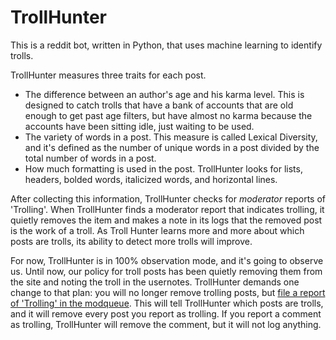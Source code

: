 # TrollHunter
This is a reddit bot, written in Python, that uses machine learning to identify trolls.

TrollHunter measures three traits for each post.

* The difference between an author's age and his karma level. This is designed to catch trolls that have a bank of accounts that are old enough to get past age filters, but have almost no karma because the accounts have been sitting idle, just waiting to be used.
* The variety of words in a post. This measure is called Lexical Diversity, and it's defined as the number of unique words in a post divided by the total number of words in a post.
* How much formatting is used in the post. TrollHunter looks for lists, headers, bolded words, italicized words, and horizontal lines.

After collecting this information, TrollHunter checks for *moderator* reports of 'Trolling'. When TrollHunter finds a moderator report that indicates trolling, it quietly removes the item and makes a note in its logs that the removed post is the work of a troll. As Troll Hunter learns more and more about which posts are trolls, its ability to detect more trolls will improve.

For now, TrollHunter is in 100% observation mode, and it's going to observe us. Until now, our policy for troll posts has been quietly removing them from the site and noting the troll in the usernotes. TrollHunter demands one change to that plan: you will no longer remove trolling posts, but [file a report of 'Trolling' in the modqueue](https://goo.gl/photos/hqd1FGVLcJ1VWQXX7). This will tell TrollHunter which posts are trolls, and it will remove every post you report as trolling. If you report a comment as trolling, TrollHunter will remove the comment, but it will not log anything.
